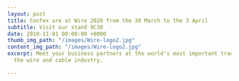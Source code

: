 ```yaml
---
layout: post
title: Confex are at Wire 2020 from the 30 March to the 3 April
subtitle: Visit our stand 9C38
date: 2019-11-01 00:00:00 +0000
thumb_img_path: "/images/Wire-logo2.jpg"
content_img_path: "/images/Wire-logo2.jpg"
excerpt: Meet your business partners at the world's most important trade show for
  the wire and cable industry.

---
```

